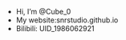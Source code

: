 - Hi, I’m @Cube_0
- My website:snrstudio.github.io
- Bilibili: UID_1986062921 

<!---
Return761/Return761 is a ✨ special ✨ repository because its `README.md` (this file) appears on your GitHub profile.
You can click the Preview link to take a look at your changes.
--->

